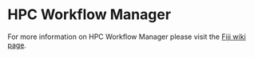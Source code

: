 # HPC Workflow Manager
For more information on HPC Workflow Manager please visit the [Fiji wiki page](https://imagej.net/HPC_Workflow_Manager).